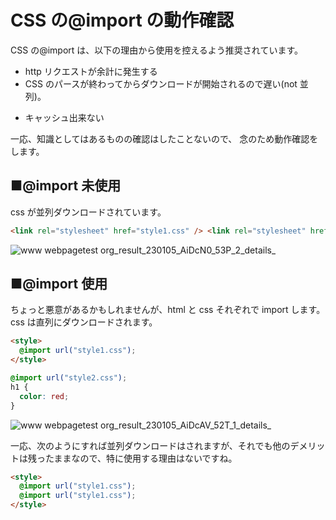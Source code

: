 # CSS の@import の動作確認

CSS の@import は、以下の理由から使用を控えるよう推奨されています。

- http リクエストが余計に発生する
- CSS のパースが終わってからダウンロードが開始されるので遅い(not 並列)。

* キャッシュ出来ない

一応、知識としてはあるものの確認はしたことないので、
念のため動作確認をします。

## ■@import 未使用

css が並列ダウンロードされています。

```html
<link rel="stylesheet" href="style1.css" /> <link rel="stylesheet" href="style2.css" />
```

![www webpagetest org_result_230105_AiDcN0_53P_2_details_](https://user-images.githubusercontent.com/49807271/210722690-2dd1efcc-dd45-4b8a-a570-bb31cd627b9e.png)

## ■@import 使用

ちょっと悪意があるかもしれませんが、html と css それぞれで import します。
css は直列にダウンロードされます。

```html
<style>
  @import url("style1.css");
</style>
```

```css
@import url("style2.css");
h1 {
  color: red;
}
```

![www webpagetest org_result_230105_AiDcAV_52T_1_details_](https://user-images.githubusercontent.com/49807271/210722701-5d2d788a-f82f-4b10-9aa1-5029e1164b72.png)

一応、次のようにすれば並列ダウンロードはされますが、それでも他のデメリットは残ったままなので、特に使用する理由はないですね。

```html
<style>
  @import url("style1.css");
  @import url("style1.css");
</style>
```
